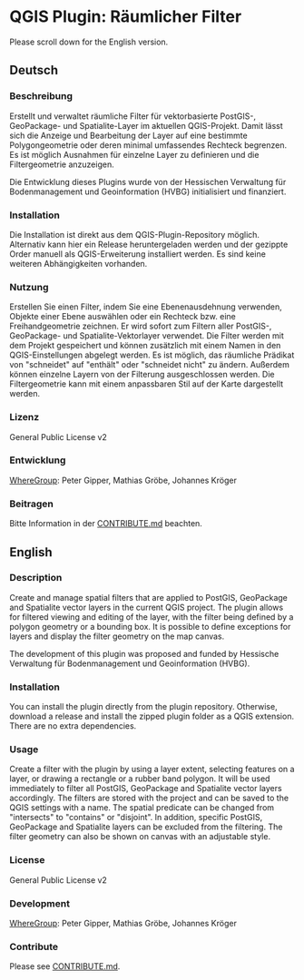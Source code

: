 # QGIS Plugin: Räumlicher Filter
Please scroll down for the English version.

## Deutsch

### Beschreibung

Erstellt und verwaltet räumliche Filter für vektorbasierte PostGIS-, GeoPackage- und Spatialite-Layer im aktuellen QGIS-Projekt. Damit lässt sich die Anzeige und Bearbeitung der Layer auf eine bestimmte Polygongeometrie oder deren minimal umfassendes Rechteck begrenzen. Es ist möglich Ausnahmen für einzelne Layer zu definieren und die Filtergeometrie anzuzeigen.

Die Entwicklung dieses Plugins wurde von der Hessischen Verwaltung für Bodenmanagement und Geoinformation (HVBG) initialisiert und finanziert.

### Installation

Die Installation ist direkt aus dem QGIS-Plugin-Repository möglich. Alternativ kann hier ein Release heruntergeladen werden und der gezippte Order manuell als QGIS-Erweiterung installiert werden. Es sind keine weiteren Abhängigkeiten vorhanden.

### Nutzung

Erstellen Sie einen Filter, indem Sie eine Ebenenausdehnung verwenden, Objekte einer Ebene auswählen oder ein Rechteck bzw. eine Freihandgeometrie zeichnen. Er wird sofort zum Filtern aller PostGIS-, GeoPackage- und Spatialite-Vektorlayer verwendet. Die Filter werden mit dem Projekt gespeichert und können zusätzlich mit einem Namen in den QGIS-Einstellungen abgelegt werden. Es ist möglich, das räumliche Prädikat von "schneidet" auf "enthält" oder "schneidet nicht" zu ändern. Außerdem können einzelne Layern von der Filterung ausgeschlossen werden. Die Filtergeometrie kann mit einem anpassbaren Stil auf der Karte dargestellt werden.

### Lizenz

General Public License v2

### Entwicklung

[WhereGroup](https://wheregroup.com/): Peter Gipper, Mathias Gröbe, Johannes Kröger

### Beitragen
Bitte Information in der [CONTRIBUTE.md](CONTRIBUTE.md) beachten.

## English

### Description

Create and manage spatial filters that are applied to PostGIS, GeoPackage and Spatialite vector layers in the current QGIS project. The plugin allows for filtered viewing and editing of the layer, with the filter being defined by a polygon geometry or a bounding box. It is possible to define exceptions for layers and display the filter geometry on the map canvas.

The development of this plugin was proposed and funded by Hessische Verwaltung für Bodenmanagement und Geoinformation (HVBG).

### Installation

You can install the plugin directly from the plugin repository. Otherwise, download a release and install the zipped plugin folder as a QGIS extension. There are no extra dependencies.

### Usage

Create a filter with the plugin by using a layer extent, selecting features on a layer, or drawing a rectangle or a rubber band polygon. It will be used immediately to filter all PostGIS, GeoPackage and Spatialite vector layers accordingly. The filters are stored with the project and can be saved to the QGIS settings with a name. The spatial predicate can be changed from "intersects" to "contains" or "disjoint". In addition, specific PostGIS, GeoPackage and Spatialite layers can be excluded from the filtering. The filter geometry can also be shown on canvas with an adjustable style.

### License

General Public License v2

### Development

[WhereGroup](https://wheregroup.com/): Peter Gipper, Mathias Gröbe, Johannes Kröger

### Contribute

Please see [CONTRIBUTE.md](CONTRIBUTE.md).
